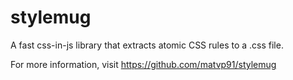 # stylemug

A fast css-in-js library that extracts atomic CSS rules to a .css file.

For more information, visit https://github.com/matvp91/stylemug
